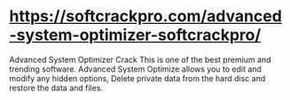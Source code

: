# https://softcrackpro.com/advanced-system-optimizer-softcrackpro/
Advanced System Optimizer Crack This is one of the best premium and trending software. Advanced System Optimize allows you to edit and modify any hidden options, Delete private data from the hard disc and restore the data and files. 
